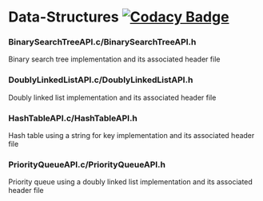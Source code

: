 # Data-Structures [![Codacy Badge](https://api.codacy.com/project/badge/Grade/edc93870818444b19dcc58b6e279f983)](https://www.codacy.com/app/arkdevelop/Data-Structures?utm_source=github.com&amp;utm_medium=referral&amp;utm_content=arkdevelop/Data-Structures&amp;utm_campaign=Badge_Grade)

<h3>BinarySearchTreeAPI.c/BinarySearchTreeAPI.h</h3>
Binary search tree implementation and its associated header file

<h3>DoublyLinkedListAPI.c/DoublyLinkedListAPI.h</h3>
Doubly linked list implementation and its associated header file

<h3>HashTableAPI.c/HashTableAPI.h</h3>
Hash table using a string for key implementation and its associated header file

<h3>PriorityQueueAPI.c/PriorityQueueAPI.h</h3>
Priority queue using a doubly linked list implementation and its associated header file
